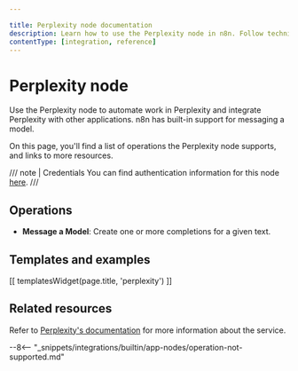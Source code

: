 ```yaml
---

title: Perplexity node documentation
description: Learn how to use the Perplexity node in n8n. Follow technical documentation to integrate Perplexity node into your workflows.
contentType: [integration, reference]
---
```


# Perplexity node

Use the Perplexity node to automate work in Perplexity and integrate Perplexity with other applications. n8n has built-in support for messaging a model.

On this page, you'll find a list of operations the Perplexity node supports, and links to more resources.

///  note  | Credentials
You can find authentication information for this node [here](/integrations/builtin/credentials/perplexity.md).
///


## Operations

* **Message a Model**: Create one or more completions for a given text.

## Templates and examples

<!-- see https://www.notion.so/n8n/Pull-in-templates-for-the-integrations-pages-37c716837b804d30a33b47475f6e3780 -->
[[ templatesWidget(page.title, 'perplexity') ]]

## Related resources

<!-- add a link to the service's documentation. This should usually go direct to the API docs -->
Refer to [Perplexity's documentation](https://docs.perplexity.ai/home) for more information about the service.

--8<-- "_snippets/integrations/builtin/app-nodes/operation-not-supported.md"
